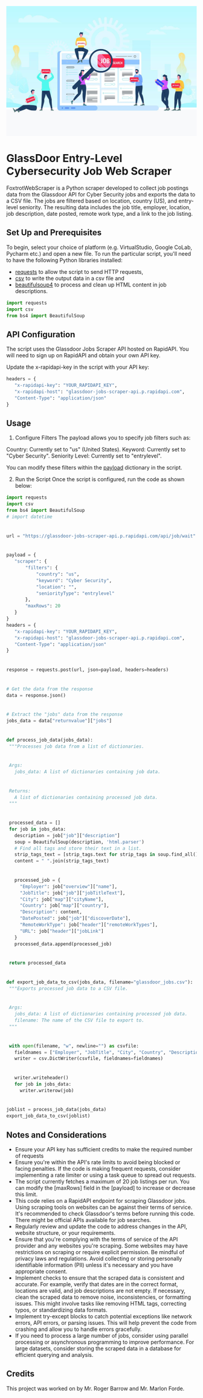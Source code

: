 ![jobsearch](jobsearch.jpg)
 
# GlassDoor Entry-Level Cybersecurity Job Web Scraper

FoxtrotWebScraper is a Python scraper developed to collect job postings data from the Glassdoor API for Cyber Security jobs and exports the data to a CSV file. The jobs are filtered based on location, country (US), and entry-level seniority. The resulting data includes the job title, employer, location, job description, date posted, remote work type, and a link to the job listing.

## Set Up and Prerequisites

To begin, select your choice of platform (e.g. VirtualStudio, Google CoLab, Pycharm etc.) and open a new file. To run the particular script, you'll need to have the following Python libraries installed: 
- [requests](https://pypi.org/project/requests/) to allow the script to send HTTP requests,
- [csv](https://docs.python.org/3/library/csv.html) to write the output data in a csv file
and
- [beautifulsoup4](https://pypi.org/project/beautifulsoup4/) to process and clean up HTML content in job descriptions.

```python
import requests
import csv
from bs4 import BeautifulSoup
```
## API Configuration

The script uses the Glassdoor Jobs Scraper API hosted on RapidAPI. You will need to sign up on RapidAPI and obtain your own API key.

Update the x-rapidapi-key in the script with your API key:
```python
headers = {
   "x-rapidapi-key": "YOUR_RAPIDAPI_KEY",
   "x-rapidapi-host": "glassdoor-jobs-scraper-api.p.rapidapi.com",
   "Content-Type": "application/json"
}
```

## Usage
1. Configure Filters
The payload allows you to specify job filters such as:

Country: Currently set to "us" (United States).
Keyword: Currently set to "Cyber Security".
Seniority Level: Currently set to "entrylevel".

You can modify these filters within the [payload](https://pypi.org/project/payload-api/) dictionary in the script.

2. Run the Script
Once the script is configured, run the code as shown below:

```python
import requests
import csv
from bs4 import BeautifulSoup
# import datetime


url = "https://glassdoor-jobs-scraper-api.p.rapidapi.com/api/job/wait"


payload = {
   "scraper": {
       "filters": {
           "country": "us",
           "keyword": "Cyber Security",
           "location": "",
           "seniorityType": "entrylevel"
       },
       "maxRows": 20
   }
}
headers = {
   "x-rapidapi-key": "YOUR_RAPIDAPI_KEY",
   "x-rapidapi-host": "glassdoor-jobs-scraper-api.p.rapidapi.com",
   "Content-Type": "application/json"
}


response = requests.post(url, json=payload, headers=headers)


# Get the data from the response
data = response.json()


# Extract the "jobs" data from the response
jobs_data = data["returnvalue"]["jobs"]


def process_job_data(jobs_data):
 """Processes job data from a list of dictionaries.


 Args:
   jobs_data: A list of dictionaries containing job data.


 Returns:
   A list of dictionaries containing processed job data.
 """


 processed_data = []
 for job in jobs_data:
   description = job["job"]["description"]
   soup = BeautifulSoup(description, 'html.parser')
   # Find all tags and store their text in a list.
   strip_tags_text = [strip_tags.text for strip_tags in soup.find_all()]
   content = " ".join(strip_tags_text)


   processed_job = {
     "Employer": job["overview"]["name"],
     "JobTitle": job["job"]["jobTitleText"],
     "City": job["map"]["cityName"],
     "Country": job["map"]["country"],
     "Description": content,
     "DatePosted": job["job"]["discoverDate"],
     "RemoteWorkType": job["header"]["remoteWorkTypes"],
     "URL": job["header"]["jobLink"]
   }
   processed_data.append(processed_job)


 return processed_data


def export_job_data_to_csv(jobs_data, filename="glassdoor_jobs.csv"):
 """Exports processed job data to a CSV file.


 Args:
   jobs_data: A list of dictionaries containing processed job data.
   filename: The name of the CSV file to export to.
 """


 with open(filename, "w", newline="") as csvfile:
   fieldnames = ["Employer", "JobTitle", "City", "Country", "Description", "DatePosted", "RemoteWorkType", "URL"]
   writer = csv.DictWriter(csvfile, fieldnames=fieldnames)


   writer.writeheader()
   for job in jobs_data:
     writer.writerow(job)


joblist = process_job_data(jobs_data)
export_job_data_to_csv(joblist)


```

## Notes and Considerations

- Ensure your API key has sufficient credits to make the required number of requests
- Ensure you're within the API's rate limits to avoid being blocked or facing penalties. If the code is making frequent requests, consider implementing a rate limiter or using a task queue to spread out requests.
- The script currently fetches a maximum of 20 job listings per run. You can modify the [maxRows] field in the [payload] to increase or decrease this limit.
- This code relies on a RapidAPI endpoint for scraping Glassdoor jobs. Using scraping tools on websites can be against their terms of service. It's recommended to check Glassdoor's terms before running this code. There might be official APIs available for job searches.
- Regularly review and update the code to address changes in the API, website structure, or your requirements.
- Ensure that you're complying with the terms of service of the API provider and any websites you're scraping. Some websites may have restrictions on scraping or require explicit permission. Be mindful of privacy laws and regulations. Avoid collecting or storing personally identifiable information (PII) unless it's necessary and you have appropriate consent.
- Implement checks to ensure that the scraped data is consistent and accurate. For example, verify that dates are in the correct format, locations are valid, and job descriptions are not empty. If necessary, clean the scraped data to remove noise, inconsistencies, or formatting issues. This might involve tasks like removing HTML tags, correcting typos, or standardizing data formats.
- Implement try-except blocks to catch potential exceptions like network errors, API errors, or parsing issues. This will help prevent the code from crashing and allow you to handle errors gracefully.
- If you need to process a large number of jobs, consider using parallel processing or asynchronous programming to improve performance. For large datasets, consider storing the scraped data in a database for efficient querying and analysis.

## Credits

This project was worked on by Mr. Roger Barrow and Mr. Marlon Forde.




